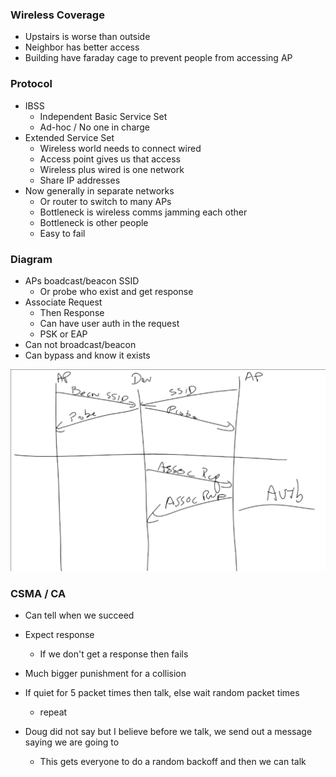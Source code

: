 

### Wireless Coverage
- Upstairs is worse than outside
- Neighbor has better access
- Building have faraday cage to prevent people from accessing AP


### Protocol
- IBSS 
    - Independent Basic Service Set
    - Ad-hoc / No one in charge
- Extended Service Set
    - Wireless world needs to connect wired 
    - Access point gives us that access
    - Wireless plus wired is one network
    - Share IP addresses
- Now generally in separate networks
    - Or router to switch to many APs
    - Bottleneck is wireless comms jamming each other
    - Bottleneck is other people
    - Easy to fail


### Diagram 

- APs boadcast/beacon SSID
    - Or probe who exist and get response
- Associate Request
    - Then Response
    - Can have user auth in the request
    - PSK or EAP
- Can not broadcast/beacon
- Can bypass and know it exists 

![beacon](./beacon.png)



### CSMA / CA
- Can tell when we succeed
- Expect response
    - If we don't get a response then fails
- Much bigger punishment for a collision


- If quiet for 5 packet times then talk, else wait random packet times
    - repeat
- Doug did not say but I believe before we talk, we send out a message saying we are going to 
    - This gets everyone to do a random backoff and then we can talk

